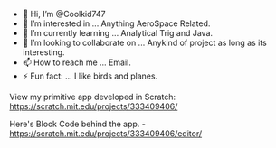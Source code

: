 - 👋 Hi, I’m @Coolkid747
- 👀 I’m interested in ... Anything AeroSpace Related.
- 🌱 I’m currently learning ... Analytical Trig and Java.
- 💞️ I’m looking to collaborate on ... Anykind of project as long as its interesting.
- 📫 How to reach me ... Email.
- ⚡ Fun fact: ... I like birds and planes.

<!---
Coolkid747/Coolkid747 is a ✨ special ✨ repository because its `README.md` (this file) appears on your GitHub profile.
You can click the Preview link to take a look at your changes.
--->

View my primitive app developed in Scratch: https://scratch.mit.edu/projects/333409406/  

  Here's Block Code behind the app. - https://scratch.mit.edu/projects/333409406/editor/
